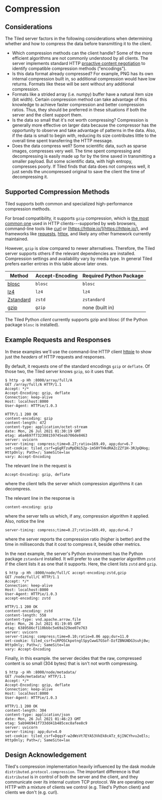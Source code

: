 # Compression

## Considerations

The Tiled server factors in the following considerations when
determining whether and how to compress the data before transmitting it
to the client.

* Which compression methods can the client handle? Some of the more
  efficient algorithms are not commonly understood by all clients.
  The server implements standard HTTP
  [proactive content negotiation](https://developer.mozilla.org/en-US/docs/Web/HTTP/Content_negotiation)
  to identify compatible compression methods ("encodings").
* Is this data format already compressed? For example, PNG has its own internal
  compression built in, so additional compression would have low returns.
  Formats like these will be sent without any additional compression.
* Formats like a strided array (i.e. numpy) buffer have a natural item
  size (bit width). Certain compression method can take advantage of this
  knowledge to achieve faster compression and better compression ratios. Thus,
  they should be preferred in these situations if both the server and the
  client support them.
* Is the data so small that it's not worth compressing?
  Compression is generally more effective on larger data because the compressor
  has the opportunity to observe and take advantage of patterns in the data.
  Also, if the data is small to begin with, reducing its size contributes little
  to the overall time spent transferring the HTTP message.
* Does the data compress well? Some scientific data, such as sparse images,
  compresses very well. The time spent compressing and decompressing is
  easily made up for by the time saved in transmitting a smaller payload. But
  some scientific data, with high entropy, compresses poorly. If Tiled finds
  that data does not compress well, it just sends the uncompressed original to
  save the client the time of decompressing it.

## Supported Compression Methods

Tiled supports both common and specialized high-performance compression methods.

For broad compatibility, it supports `gzip` compression, which is
[the most common one](https://developer.mozilla.org/en-US/docs/Web/HTTP/Compression)
used in HTTP clients---supported by web browsers, command-line tools like
[curl](https://curl.se/) or [https://httpie.io/](https://httpie.io/), and
frameworks like [requests](https://docs.python-requests.org/),
[httpx](https://www.python-httpx.org/), and likely any other framework currently
maintained.

However, `gzip` is slow compared to newer alternatives. Therefore, the Tiled
server supports others if the relevant dependencies are installed. Compression
settings and availability vary by media type. In general Tiled prefers earlier
entries in this table above later ones.

| Method                                                           | Accept-Encoding | Required Python Package |
| ---------------------------------------------------------------- | --------------- | ----------------------- |
| [blosc](https://www.blosc.org/)                                  | `blosc`         | `blosc`                 |
| [lz4](https://en.wikipedia.org/wiki/LZ4_(compression_algorithm)) | `lz4`           | `lz4`                   |
| [Zstandard](https://facebook.github.io/zstd/)                    | `zstd`          | `zstandard`             |
| [gzip](https://en.wikipedia.org/wiki/Gzip)                       | `gzip`          | none (built in)         |

The Tiled Python *client* currently supports gzip and blosc (if the Python
package `blosc` is installed).

## Example Requests and Responses

In these examples we'll use the command-line HTTP client
[httpie](https://httie.io/) to show just the *headers* of HTTP
requests and responses.

By default, it requests one of the standard encodings `gzip` or `deflate`. Of
those two, the Tiled server knows `gzip`, so it uses that.

```
$ http -p Hh :8000/array/full/A
GET /array/full/A HTTP/1.1
Accept: */*
Accept-Encoding: gzip, deflate
Connection: keep-alive
Host: localhost:8000
User-Agent: HTTPie/1.0.3

HTTP/1.1 200 OK
content-encoding: gzip
content-length: 472
content-type: application/octet-stream
date: Mon, 26 Jul 2021 01:30:19 GMT
etag: a6a4697f732308159745eab706de8463
server: uvicorn
server-timing: compress;time=0.27;ratio=169.49, app;dur=6.7
set-cookie: tiled_csrf=gGgRTzuMpENi52p-imS0YTHkdRAZcZZf1H-3RJpQHog; HttpOnly; Path=/; SameSite=lax
vary: Accept-Encoding
```

The relevant line in the request is

```
Accept-Encoding: gzip, deflate
```

where the client tells the server which compression algorithms it can decompress.

The relevant line in the response is

```
content-encoding: gzip
```

where the server tells us which, if any, compression algorithm it applied.
Also, notice the line

```
server-timing: compress;time=0.27;ratio=169.49, app;dur=6.7
```

where the server reports the compression ratio (higher is better) and the time
in milliseconds that it cost to compress it, beside other metrics.

In the next example, the server's Python environment has the Python package
`zstandard` installed. It will prefer to use the superior algorithm `zstd` if
the client lists it as one that it supports. Here, the client lists `zstd` and
`gzip`.

```
$ http -p Hh :8000/node/full/C accept-encoding:zstd,gzip
GET /node/full/C HTTP/1.1
Accept: */*
Connection: keep-alive
Host: localhost:8000
User-Agent: HTTPie/1.0.3
accept-encoding: zstd

HTTP/1.1 200 OK
content-encoding: zstd
content-length: 558
content-type: vnd.apache.arrow.file
date: Mon, 26 Jul 2021 01:19:05 GMT
etag: 6389586cf110bbbc5e69a329ee07e763
server: uvicorn
server-timing: compress;time=0.10;ratio=8.06 app;dur=11.0
set-cookie: tiled_csrf=iRPOSCkpotnglSpyCwwG7GSof-DzfZBNGNDG3suhj8w; HttpOnly; Path=/; SameSite=lax
vary: Accept-Encoding
```

Finally, in this example. the server decides that the raw, compressed content is
so small (304 bytes) that is isn't not worth compressing.

```
$ http -p Hh :8000/node/metadata/
GET /node/metadata/ HTTP/1.1
Accept: */*
Accept-Encoding: gzip, deflate
Connection: keep-alive
Host: localhost:8000
User-Agent: HTTPie/1.0.3

HTTP/1.1 200 OK
content-length: 304
content-type: application/json
date: Mon, 26 Jul 2021 01:46:23 GMT
etag: 5ab946941f733dd41b485cec8afee8c9
server: uvicorn
server-timing: app;dur=4.0
set-cookie: tiled_csrf=DqqsY-w2dWsVt7EYA53VkEk8cATz_6jINCYhvu2eEls; HttpOnly; Path=/; SameSite=lax
```

## Design Acknowledgement

Tiled's compression implementation heavily influenced by the dask module
`distributed.protocol.compression`. The important difference is that
`distributed` is in control of both the server and the client, and they communicate
over its internal custom TCP protocol. We are operating over HTTP with a mixture
of clients we control (e.g. Tiled's Python client) and clients we don't (e.g.
curl).

